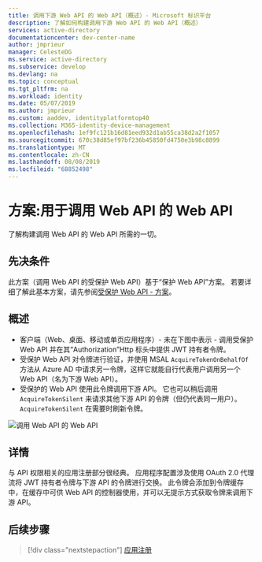 ```yaml
---
title: 调用下游 Web API 的 Web API（概述）- Microsoft 标识平台
description: 了解如何构建调用下游 Web API 的 Web API（概述）
services: active-directory
documentationcenter: dev-center-name
author: jmprieur
manager: CelesteDG
ms.service: active-directory
ms.subservice: develop
ms.devlang: na
ms.topic: conceptual
ms.tgt_pltfrm: na
ms.workload: identity
ms.date: 05/07/2019
ms.author: jmprieur
ms.custom: aaddev, identityplatformtop40
ms.collection: M365-identity-device-management
ms.openlocfilehash: 1ef9fc121b16d81eed932d1ab55ca38d2a2f1057
ms.sourcegitcommit: 670c38d85ef97bf236b45850fd4750e3b98c8899
ms.translationtype: MT
ms.contentlocale: zh-CN
ms.lasthandoff: 08/08/2019
ms.locfileid: "68852498"
---
```

# <a name="scenario-web-api-that-calls-web-apis"></a>方案:用于调用 Web API 的 Web API

了解构建调用 Web API 的 Web API 所需的一切。

## <a name="prerequisites"></a>先决条件

此方案（调用 Web API 的受保护 Web API）基于“保护 Web API”方案。 若要详细了解此基本方案，请先参阅[受保护 Web API - 方案](scenario-protected-web-api-overview.md)。

## <a name="overview"></a>概述

- 客户端（Web、桌面、移动或单页应用程序）- 未在下图中表示 - 调用受保护 Web API 并在其“Authorization”Http 标头中提供 JWT 持有者令牌。
- 受保护 Web API 对令牌进行验证，并使用 MSAL `AcquireTokenOnBehalfOf` 方法从 Azure AD 中请求另一令牌，这样它就能自行代表用户调用另一个 Web API（名为下游 Web API）。
- 受保护的 Web API 使用此令牌调用下游 API。 它也可以稍后调用 `AcquireTokenSilent` 来请求其他下游 API 的令牌（但仍代表同一用户）。 `AcquireTokenSilent` 在需要时刷新令牌。

![调用 Web API 的 Web API](media/scenarios/web-api.svg)

## <a name="specifics"></a>详情

与 API 权限相关的应用注册部分很经典。 应用程序配置涉及使用 OAuth 2.0 代理流将 JWT 持有者令牌与下游 API 的令牌进行交换。 此令牌会添加到令牌缓存中，在缓存中可供 Web API 的控制器使用，并可以无提示方式获取令牌来调用下游 API。

## <a name="next-steps"></a>后续步骤

> [!div class="nextstepaction"]
> [应用注册](scenario-web-api-call-api-app-registration.md)
